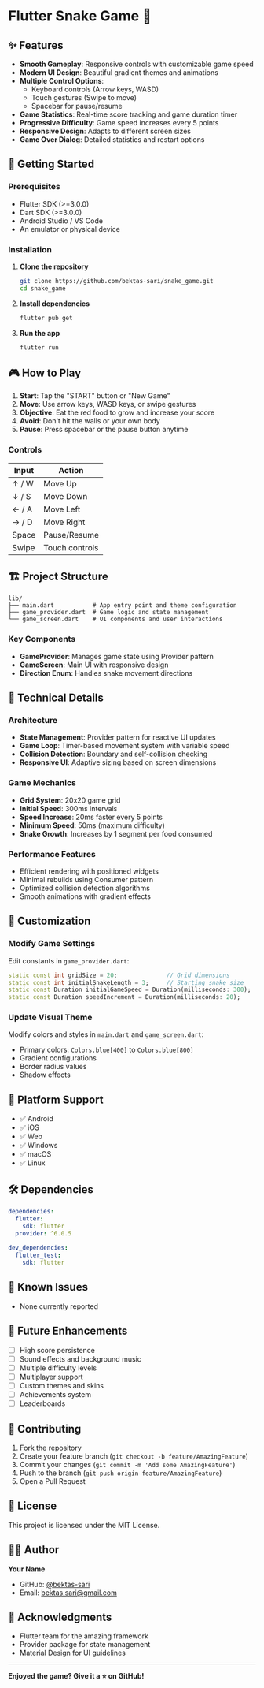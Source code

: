 # Flutter Snake Game 🐍

## ✨ Features

- **Smooth Gameplay**: Responsive controls with customizable game speed
- **Modern UI Design**: Beautiful gradient themes and animations
- **Multiple Control Options**:
    - Keyboard controls (Arrow keys, WASD)
    - Touch gestures (Swipe to move)
    - Spacebar for pause/resume
- **Game Statistics**: Real-time score tracking and game duration timer
- **Progressive Difficulty**: Game speed increases every 5 points
- **Responsive Design**: Adapts to different screen sizes
- **Game Over Dialog**: Detailed statistics and restart options

## 🚀 Getting Started

### Prerequisites

- Flutter SDK (>=3.0.0)
- Dart SDK (>=3.0.0)
- Android Studio / VS Code
- An emulator or physical device

### Installation

1. **Clone the repository**
   ```bash
   git clone https://github.com/bektas-sari/snake_game.git
   cd snake_game
   ```

2. **Install dependencies**
   ```bash
   flutter pub get
   ```

3. **Run the app**
   ```bash
   flutter run
   ```

## 🎮 How to Play

1. **Start**: Tap the "START" button or "New Game"
2. **Move**: Use arrow keys, WASD keys, or swipe gestures
3. **Objective**: Eat the red food to grow and increase your score
4. **Avoid**: Don't hit the walls or your own body
5. **Pause**: Press spacebar or the pause button anytime

### Controls

| Input | Action |
|-------|--------|
| ↑ / W | Move Up |
| ↓ / S | Move Down |
| ← / A | Move Left |
| → / D | Move Right |
| Space | Pause/Resume |
| Swipe | Touch controls |

## 🏗️ Project Structure

```
lib/
├── main.dart           # App entry point and theme configuration
├── game_provider.dart  # Game logic and state management
└── game_screen.dart    # UI components and user interactions
```

### Key Components

- **GameProvider**: Manages game state using Provider pattern
- **GameScreen**: Main UI with responsive design
- **Direction Enum**: Handles snake movement directions

## 🔧 Technical Details

### Architecture

- **State Management**: Provider pattern for reactive UI updates
- **Game Loop**: Timer-based movement system with variable speed
- **Collision Detection**: Boundary and self-collision checking
- **Responsive UI**: Adaptive sizing based on screen dimensions

### Game Mechanics

- **Grid System**: 20x20 game grid
- **Initial Speed**: 300ms intervals
- **Speed Increase**: 20ms faster every 5 points
- **Minimum Speed**: 50ms (maximum difficulty)
- **Snake Growth**: Increases by 1 segment per food consumed

### Performance Features

- Efficient rendering with positioned widgets
- Minimal rebuilds using Consumer pattern
- Optimized collision detection algorithms
- Smooth animations with gradient effects

## 🎨 Customization

### Modify Game Settings

Edit constants in `game_provider.dart`:

```dart
static const int gridSize = 20;              // Grid dimensions
static const int initialSnakeLength = 3;     // Starting snake size
static const Duration initialGameSpeed = Duration(milliseconds: 300);
static const Duration speedIncrement = Duration(milliseconds: 20);
```

### Update Visual Theme

Modify colors and styles in `main.dart` and `game_screen.dart`:

- Primary colors: `Colors.blue[400]` to `Colors.blue[800]`
- Gradient configurations
- Border radius values
- Shadow effects

## 📱 Platform Support

- ✅ Android
- ✅ iOS
- ✅ Web
- ✅ Windows
- ✅ macOS
- ✅ Linux

## 🛠️ Dependencies

```yaml
dependencies:
  flutter:
    sdk: flutter
  provider: ^6.0.5
  
dev_dependencies:
  flutter_test:
    sdk: flutter
```

## 🐛 Known Issues

- None currently reported

## 🔮 Future Enhancements

- [ ] High score persistence
- [ ] Sound effects and background music
- [ ] Multiple difficulty levels
- [ ] Multiplayer support
- [ ] Custom themes and skins
- [ ] Achievements system
- [ ] Leaderboards

## 🤝 Contributing

1. Fork the repository
2. Create your feature branch (`git checkout -b feature/AmazingFeature`)
3. Commit your changes (`git commit -m 'Add some AmazingFeature'`)
4. Push to the branch (`git push origin feature/AmazingFeature`)
5. Open a Pull Request

## 📄 License

This project is licensed under the MIT License.

## 👨‍💻 Author

**Your Name**
- GitHub: [@bektas-sari](https://github.com/bektas-sari)
- Email: bektas.sari@gmail.com

## 🙏 Acknowledgments

- Flutter team for the amazing framework
- Provider package for state management
- Material Design for UI guidelines

---

**Enjoyed the game? Give it a ⭐ on GitHub!**
